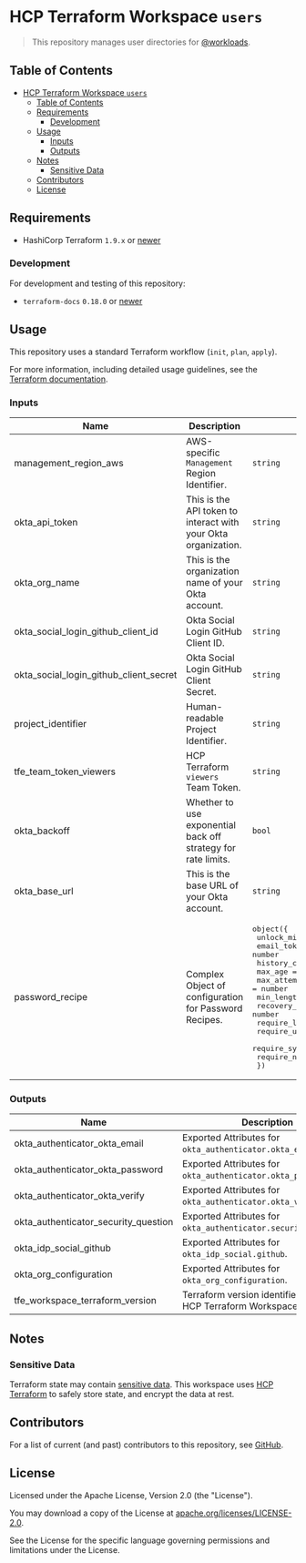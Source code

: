 # HCP Terraform Workspace `users`

> This repository manages user directories for [@workloads](https://github.com/workloads).

## Table of Contents

<!-- TOC -->
* [HCP Terraform Workspace `users`](#hcp-terraform-workspace-users)
  * [Table of Contents](#table-of-contents)
  * [Requirements](#requirements)
    * [Development](#development)
  * [Usage](#usage)
    * [Inputs](#inputs)
    * [Outputs](#outputs)
  * [Notes](#notes)
    * [Sensitive Data](#sensitive-data)
  * [Contributors](#contributors)
  * [License](#license)
<!-- TOC -->

## Requirements

- HashiCorp Terraform `1.9.x` or [newer](https://developer.hashicorp.com/terraform/downloads)

### Development

For development and testing of this repository:

- `terraform-docs` `0.18.0` or [newer](https://terraform-docs.io/user-guide/installation/)

## Usage

This repository uses a standard Terraform workflow (`init`, `plan`, `apply`).

For more information, including detailed usage guidelines, see the [Terraform documentation](https://developer.hashicorp.com/terraform/cli/commands).

<!-- BEGIN_TF_DOCS -->
### Inputs

| Name | Description | Type | Required |
|------|-------------|------|:--------:|
| management_region_aws | AWS-specific `Management` Region Identifier. | `string` | yes |
| okta_api_token | This is the API token to interact with your Okta organization. | `string` | yes |
| okta_org_name | This is the organization name of your Okta account. | `string` | yes |
| okta_social_login_github_client_id | Okta Social Login GitHub Client ID. | `string` | yes |
| okta_social_login_github_client_secret | Okta Social Login GitHub Client Secret. | `string` | yes |
| project_identifier | Human-readable Project Identifier. | `string` | yes |
| tfe_team_token_viewers | HCP Terraform `viewers` Team Token. | `string` | yes |
| okta_backoff | Whether to use exponential back off strategy for rate limits. | `bool` | no |
| okta_base_url | This is the base URL of your Okta account. | `string` | no |
| password_recipe | Complex Object of configuration for Password Recipes. | <pre>object({<br>    unlock_minutes                = number<br>    email_token_lifetime          = number<br>    history_count                 = number<br>    max_age                       = number<br>    max_attempts                  = number<br>    min_length                    = number<br>    recovery_email_token_lifetime = number<br>    require_lowercase             = bool<br>    require_uppercase             = bool<br>    require_symbols               = bool<br>    require_numbers               = bool<br>  })</pre> | no |

### Outputs

| Name | Description |
|------|-------------|
| okta_authenticator_okta_email | Exported Attributes for `okta_authenticator.okta_email`. |
| okta_authenticator_okta_password | Exported Attributes for `okta_authenticator.okta_password`. |
| okta_authenticator_okta_verify | Exported Attributes for `okta_authenticator.okta_verify`. |
| okta_authenticator_security_question | Exported Attributes for `okta_authenticator.security_question`. |
| okta_idp_social_github | Exported Attributes for `okta_idp_social.github`. |
| okta_org_configuration | Exported Attributes for `okta_org_configuration`. |
| tfe_workspace_terraform_version | Terraform version identifier of current HCP Terraform Workspace. |
<!-- END_TF_DOCS -->

## Notes

### Sensitive Data

Terraform state may contain [sensitive data](https://developer.hashicorp.com/terraform/language/state/sensitive-data). This workspace uses [HCP Terraform](https://developer.hashicorp.com/terraform/cloud-docs) to safely store state, and encrypt the data at rest.

## Contributors

For a list of current (and past) contributors to this repository, see [GitHub](https://github.com/workloads/users/graphs/contributors).

## License

Licensed under the Apache License, Version 2.0 (the "License").

You may download a copy of the License at [apache.org/licenses/LICENSE-2.0](http://www.apache.org/licenses/LICENSE-2.0).

See the License for the specific language governing permissions and limitations under the License.
